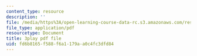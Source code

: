 ```yaml
---
content_type: resource
description: ''
file: /media/https%3A/open-learning-course-data-rc.s3.amazonaws.com/res-15-003-shaping-the-future-of-work-15-662x-spring-2016/fd6b8165f588f6a1179aa0c4fc3dfd84_xDoe1HvHfbM.pdf
file_type: application/pdf
resourcetype: Document
title: 3play pdf file
uid: fd6b8165-f588-f6a1-179a-a0c4fc3dfd84
---
```

